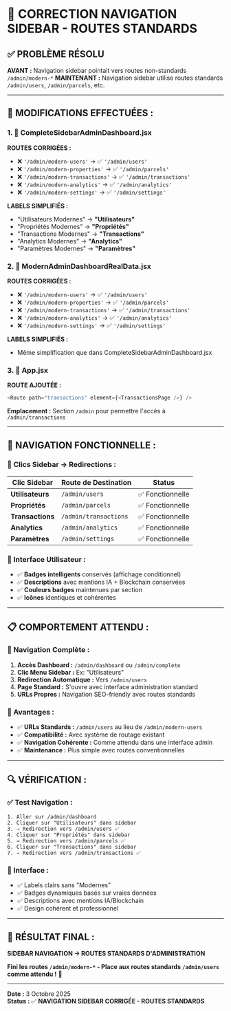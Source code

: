 # 🎯 CORRECTION NAVIGATION SIDEBAR - ROUTES STANDARDS

## ✅ **PROBLÈME RÉSOLU**

**AVANT :** Navigation sidebar pointait vers routes non-standards `/admin/modern-*`
**MAINTENANT :** Navigation sidebar utilise routes standards `/admin/users`, `/admin/parcels`, etc.

---

## 🔧 **MODIFICATIONS EFFECTUÉES :**

### **1. 📂 CompleteSidebarAdminDashboard.jsx**
**ROUTES CORRIGÉES :**
- ❌ `'/admin/modern-users'` → ✅ `'/admin/users'`
- ❌ `'/admin/modern-properties'` → ✅ `'/admin/parcels'`
- ❌ `'/admin/modern-transactions'` → ✅ `'/admin/transactions'`
- ❌ `'/admin/modern-analytics'` → ✅ `'/admin/analytics'`
- ❌ `'/admin/modern-settings'` → ✅ `'/admin/settings'`

**LABELS SIMPLIFIÉS :**
- "Utilisateurs Modernes" → **"Utilisateurs"**
- "Propriétés Modernes" → **"Propriétés"**
- "Transactions Modernes" → **"Transactions"**
- "Analytics Modernes" → **"Analytics"**
- "Paramètres Modernes" → **"Paramètres"**

### **2. 📂 ModernAdminDashboardRealData.jsx**
**ROUTES CORRIGÉES :**
- ❌ `'/admin/modern-users'` → ✅ `'/admin/users'`
- ❌ `'/admin/modern-properties'` → ✅ `'/admin/parcels'`
- ❌ `'/admin/modern-transactions'` → ✅ `'/admin/transactions'`
- ❌ `'/admin/modern-analytics'` → ✅ `'/admin/analytics'`
- ❌ `'/admin/modern-settings'` → ✅ `'/admin/settings'`

**LABELS SIMPLIFIÉS :**
- Même simplification que dans CompleteSidebarAdminDashboard.jsx

### **3. 📂 App.jsx**
**ROUTE AJOUTÉE :**
```javascript
<Route path="transactions" element={<TransactionsPage />} />
```
**Emplacement :** Section `/admin` pour permettre l'accès à `/admin/transactions`

---

## 🚀 **NAVIGATION FONCTIONNELLE :**

### **🎯 Clics Sidebar → Redirections :**
| **Clic Sidebar** | **Route de Destination** | **Status** |
|------------------|--------------------------|------------|
| **Utilisateurs** | `/admin/users` | ✅ Fonctionnelle |
| **Propriétés** | `/admin/parcels` | ✅ Fonctionnelle |
| **Transactions** | `/admin/transactions` | ✅ Fonctionnelle |
| **Analytics** | `/admin/analytics` | ✅ Fonctionnelle |
| **Paramètres** | `/admin/settings` | ✅ Fonctionnelle |

### **🎨 Interface Utilisateur :**
- ✅ **Badges intelligents** conservés (affichage conditionnel)
- ✅ **Descriptions** avec mentions IA + Blockchain conservées
- ✅ **Couleurs badges** maintenues par section
- ✅ **Icônes** identiques et cohérentes

---

## 📋 **COMPORTEMENT ATTENDU :**

### **🔄 Navigation Complète :**
1. **Accès Dashboard :** `/admin/dashboard` ou `/admin/complete`
2. **Clic Menu Sidebar :** Ex: "Utilisateurs"
3. **Redirection Automatique :** Vers `/admin/users`
4. **Page Standard :** S'ouvre avec interface administration standard
5. **URLs Propres :** Navigation SEO-friendly avec routes standards

### **🎯 Avantages :**
- ✅ **URLs Standards :** `/admin/users` au lieu de `/admin/modern-users`
- ✅ **Compatibilité :** Avec système de routage existant
- ✅ **Navigation Cohérente :** Comme attendu dans une interface admin
- ✅ **Maintenance :** Plus simple avec routes conventionnelles

---

## 🔍 **VÉRIFICATION :**

### **✅ Test Navigation :**
```
1. Aller sur /admin/dashboard
2. Cliquer sur "Utilisateurs" dans sidebar
3. → Redirection vers /admin/users ✅
4. Cliquer sur "Propriétés" dans sidebar  
5. → Redirection vers /admin/parcels ✅
6. Cliquer sur "Transactions" dans sidebar
7. → Redirection vers /admin/transactions ✅
```

### **🎨 Interface :**
- ✅ Labels clairs sans "Modernes"
- ✅ Badges dynamiques basés sur vraies données
- ✅ Descriptions avec mentions IA/Blockchain
- ✅ Design cohérent et professionnel

---

## 🎉 **RÉSULTAT FINAL :**

**SIDEBAR NAVIGATION → ROUTES STANDARDS D'ADMINISTRATION**

**Fini les routes `/admin/modern-*` - Place aux routes standards `/admin/users` comme attendu !** 🚀

---

**Date :** 3 Octobre 2025  
**Status :** ✅ **NAVIGATION SIDEBAR CORRIGÉE - ROUTES STANDARDS**
